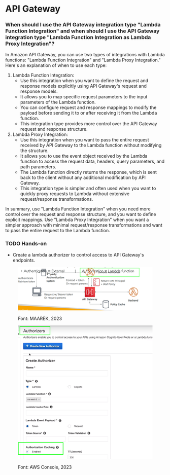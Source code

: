 # API Gateway

### When should I use the API Gateway integration type "Lambda Function Integration" and when should I use the API Gateway integration type "Lambda Function Integration as Lambda Proxy Integration"?

In Amazon API Gateway, you can use two types of integrations with Lambda functions: "Lambda Function Integration" and "Lambda Proxy Integration." Here's an explanation of when to use each type:

1. Lambda Function Integration:
   * Use this integration when you want to define the request and response models explicitly using API Gateway's request and response models.
   * It allows you to map specific request parameters to the input parameters of the Lambda function.
   * You can configure request and response mappings to modify the payload before sending it to or after receiving it from the Lambda function.
   * This integration type provides more control over the API Gateway request and response structure.
2. Lambda Proxy Integration:
   * Use this integration when you want to pass the entire request received by API Gateway to the Lambda function without modifying the structure.
   * It allows you to use the event object received by the Lambda function to access the request data, headers, query parameters, and path parameters.
   * The Lambda function directly returns the response, which is sent back to the client without any additional modification by API Gateway.
   * This integration type is simpler and often used when you want to quickly proxy requests to Lambda without extensive request/response transformations.

In summary, use "Lambda Function Integration" when you need more control over the request and response structure, and you want to define explicit mappings. Use "Lambda Proxy Integration" when you want a simpler approach with minimal request/response transformations and want to pass the entire request to the Lambda function.

### TODO Hands-on

* Create a lambda authorizer to control access to API Gateway's endpoints.

<figure><img src="../../.gitbook/assets/image (333).png" alt=""><figcaption><p>Font: MAAREK, 2023</p></figcaption></figure>

<figure><img src="../../.gitbook/assets/image (332).png" alt=""><figcaption><p>Font: AWS Console, 2023</p></figcaption></figure>
